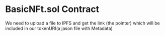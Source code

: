 # BasicNFt.sol Contract
We need to upload a file to IPFS and get the link (the pointer) which will be included in our
tokenURI(a jason file with Metadata)
